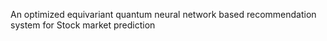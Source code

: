 An optimized equivariant quantum neural network based recommendation system for Stock market prediction
